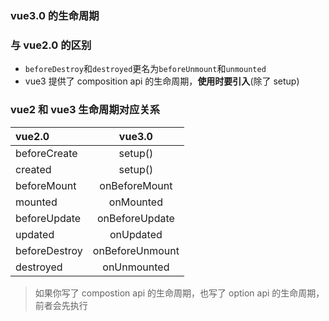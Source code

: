 ### vue3.0 的生命周期

### 与 vue2.0 的区别

- `beforeDestroy`和`destroyed`更名为`beforeUnmount`和`unmounted`
- vue3 提供了 composition api 的生命周期，**使用时要引入**(除了 setup)

### vue2 和 vue3 生命周期对应关系

| vue2.0        |     vue3.0      |
| :------------ | :-------------: |
| beforeCreate  |     setup()     |
| created       |     setup()     |
| beforeMount   |  onBeforeMount  |
| mounted       |    onMounted    |
| beforeUpdate  | onBeforeUpdate  |
| updated       |    onUpdated    |
| beforeDestroy | onBeforeUnmount |
| destroyed     |   onUnmounted   |

> 如果你写了 compostion api 的生命周期，也写了 option api 的生命周期，前者会先执行
